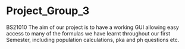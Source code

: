 # Project_Group_3
BS21010
The aim of our project is to have a working GUI allowing easy access to many of the formulas we have learnt 
throughout our first Semester, including population calculations, pka and ph questions etc.
